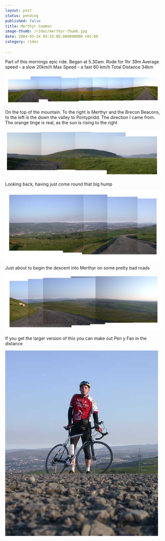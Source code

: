 ```yaml
---
layout: post
status: pending
published: false
title: Merthyr Common
image-thumb: /rides/merthyr-thumb.jpg
date: 2004-05-24 09:33:00.000000000 +01:00
category: rides

---
```

Part of this mornings epic ride. Began at 5.30am.
Rode for 1hr 39m
Average speed - a slow 20km/h
Max Speed - a fast 60 km/h
Total Distance 34km

![Bike ride](/images/rides/33.jpg)

On the top of the mountain. To the right is Merthyr and the Brecon Beacons, to the left is the down the valley to Pontypridd. The direction I came from. The orange tinge is real, as the sun is rising to the right

![Bike ride](/images/rides/34.jpg)

Looking back, having just come round that big hump

![Bike ride](/images/rides/35.jpg)

Just about to begin the descent into Merthyr on some pretty bad roads

![Bike ride](/images/rides/36.jpg)

If you get the larger version of this you can make out Pen y Fan in the distance

![Bike ride](/images/rides/37.jpg)
